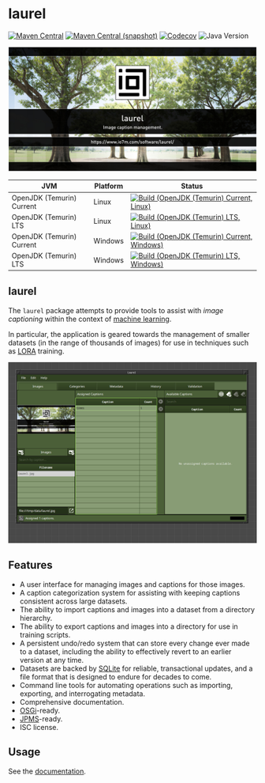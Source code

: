 laurel
===

[![Maven Central](https://img.shields.io/maven-central/v/com.io7m.laurel/com.io7m.laurel.svg?style=flat-square)](http://search.maven.org/#search%7Cga%7C1%7Cg%3A%22com.io7m.laurel%22)
[![Maven Central (snapshot)](https://img.shields.io/nexus/s/com.io7m.laurel/com.io7m.laurel?server=https%3A%2F%2Fs01.oss.sonatype.org&style=flat-square)](https://s01.oss.sonatype.org/content/repositories/snapshots/com/io7m/laurel/)
[![Codecov](https://img.shields.io/codecov/c/github/io7m-com/laurel.svg?style=flat-square)](https://codecov.io/gh/io7m-com/laurel)
![Java Version](https://img.shields.io/badge/21-java?label=java&color=e6c35c)

![com.io7m.laurel](./src/site/resources/laurel.jpg?raw=true)

| JVM | Platform | Status |
|-----|----------|--------|
| OpenJDK (Temurin) Current | Linux | [![Build (OpenJDK (Temurin) Current, Linux)](https://img.shields.io/github/actions/workflow/status/io7m-com/laurel/main.linux.temurin.current.yml)](https://www.github.com/io7m-com/laurel/actions?query=workflow%3Amain.linux.temurin.current)|
| OpenJDK (Temurin) LTS | Linux | [![Build (OpenJDK (Temurin) LTS, Linux)](https://img.shields.io/github/actions/workflow/status/io7m-com/laurel/main.linux.temurin.lts.yml)](https://www.github.com/io7m-com/laurel/actions?query=workflow%3Amain.linux.temurin.lts)|
| OpenJDK (Temurin) Current | Windows | [![Build (OpenJDK (Temurin) Current, Windows)](https://img.shields.io/github/actions/workflow/status/io7m-com/laurel/main.windows.temurin.current.yml)](https://www.github.com/io7m-com/laurel/actions?query=workflow%3Amain.windows.temurin.current)|
| OpenJDK (Temurin) LTS | Windows | [![Build (OpenJDK (Temurin) LTS, Windows)](https://img.shields.io/github/actions/workflow/status/io7m-com/laurel/main.windows.temurin.lts.yml)](https://www.github.com/io7m-com/laurel/actions?query=workflow%3Amain.windows.temurin.lts)|

## laurel

The `laurel` package attempts to provide tools to assist
with _image captioning_ within the context of [machine
learning](https://en.wikipedia.org/wiki/Machine_learning).

In particular, the application is geared towards the management of smaller
datasets (in the range of thousands of images) for use in techniques such as
[LORA](https://en.wikipedia.org/wiki/Fine-tuning_(deep_learning)#Low-rank_adaptation)
training.

![Screenshot](./src/site/resources/screenshot.png?raw=true)

## Features

* A user interface for managing images and captions for those images.
* A caption categorization system for assisting with keeping captions consistent across large datasets.
* The ability to import captions and images into a dataset from a directory hierarchy.
* The ability to export captions and images into a directory for use in training scripts.
* A persistent undo/redo system that can store every change ever made to a
  dataset, including the ability to effectively revert to an earlier version
  at any time.
* Datasets are backed by [SQLite](https://www.sqlite.org) for reliable,
  transactional updates, and a file format that is designed to endure for
  decades to come.
* Command line tools for automating operations such as importing, exporting,
  and interrogating metadata.
* Comprehensive documentation.
* [OSGi](https://www.osgi.org/)-ready.
* [JPMS](https://en.wikipedia.org/wiki/Java_Platform_Module_System)-ready.
* ISC license.

## Usage

See the [documentation](https://www.io7m.com/software/laurel).


